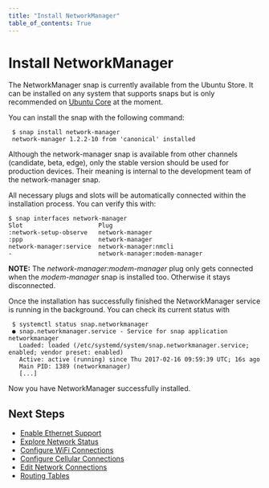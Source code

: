 ```yaml
---
title: "Install NetworkManager"
table_of_contents: True
---
```


# Install NetworkManager

The NetworkManager snap is currently available from the Ubuntu Store. It can
be installed on any system that supports snaps but is only recommended on
[Ubuntu Core](https://www.ubuntu.com/core) at the moment.

You can install the snap with the following command:

```
 $ snap install network-manager
 network-manager 1.2.2-10 from 'canonical' installed
```

Although the network-manager snap is available from other channels (candidate, beta, edge),
only the stable version should be used for production devices. Their meaning is internal
to the development team of the network-manager snap.

All necessary plugs and slots will be automatically connected within the
installation process. You can verify this with:

```
$ snap interfaces network-manager
Slot                     Plug
:network-setup-observe   network-manager
:ppp                     network-manager
network-manager:service  network-manager:nmcli
-                        network-manager:modem-manager
```

**NOTE:** The _network-manager:modem-manager_ plug only gets connected when the
_modem-manager_ snap is installed too. Otherwise it stays disconnected.

Once the installation has successfully finished the
NetworkManager service is running in the background. You can check its current
status with

```
 $ systemctl status snap.networkmanager
 ● snap.networkmanager.service - Service for snap application networkmanager
   Loaded: loaded (/etc/systemd/system/snap.networkmanager.service; enabled; vendor preset: enabled)
   Active: active (running) since Thu 2017-02-16 09:59:39 UTC; 16s ago
   Main PID: 1389 (networkmanager)
   [...]
```

Now you have NetworkManager successfully installed.

## Next Steps

 * [Enable Ethernet Support](enable-ethernet-support.md)
 * [Explore Network Status](explore-network-status.md)
 * [Configure WiFi Connections](configure-wifi-connections.md)
 * [Configure Cellular Connections](configure-cellular-connections.md)
 * [Edit Network Connections](edit-connections.md)
 * [Routing Tables](routing-tables.md)
